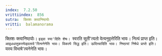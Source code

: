 ```yaml
---
index:  7.2.50
vrittiindex:  856
sutra:  क्लिशः क्त्वानिष्ठयोः
vritti:  balamanorama 
---
```


क्लिशः क्त्वानिष्ठयोः। `इड्वा स्या'दिति शेषः। `स्वरति सूती'त्यतो वेत्यनुवृत्तेरिति भावः। नित्यं प्राप्त इति। `आद्र्धधातुकस्येड्वलादे'रित्यनेनेति भावः। विकल्पे सिद्ध इति। ऊदित्त्वादिति भावः। निष्ठायां निषेधे प्राप्ते इति। `यस्य विभाषे'त्यनेनेति भावः। 

